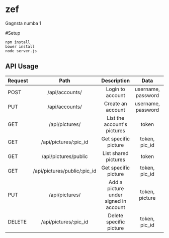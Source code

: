 # zef
Gagnsta numba 1

#Setup
```
npm install
bower install
node server.js
```

## API Usage
| Request  | Path           |        Description        |        Data        | Result            |
| -------- |:--------------:|:-------------------------:|:------------------:|:-----------------:|
| POST     | /api/accounts/ | Login to account          | username, password | account/error obj |
| PUT      | /api/accounts/ | Create an account         | username, password | account/error obj |
| GET      | /api/pictures/ |List the account's pictures| token              | pictures/error obj|
| GET      | /api/pictures/:pic_id | Get specific picture| token, pic_id     | pictures/error obj|
| GET      | /api/pictures/public  |List shared pictures | token             | picture/error obj|
| GET      | /api/pictures/public/:pic_id | Get specific picture| token, pic_id     | picture/error obj|
| PUT      | /api/pictures/ |Add a picture under signed in account| token, picture    | picture/error obj|
| DELETE      | /api/pictures/:pic_id | Delete specific picture| token, pic_id     | success/error obj|
